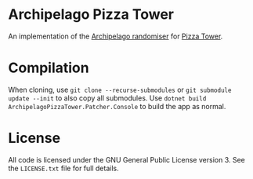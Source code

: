 # Archipelago Pizza Tower
An implementation of the [Archipelago randomiser](https://github.com/ArchipelagoMW/Archipelago) for [Pizza Tower](https://store.steampowered.com/app/2231450/Pizza_Tower/).

# Compilation
When cloning, use `git clone --recurse-submodules` or `git submodule update --init` to also copy all submodules. Use `dotnet build ArchipelagoPizzaTower.Patcher.Console` to build the app as normal.

# License
All code is licensed under the GNU General Public License version 3. See the `LICENSE.txt` file for full details.
